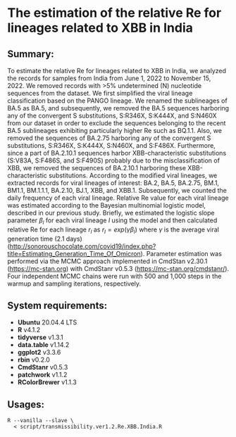# The estimation of the relative Re for lineages related to XBB in India

## Summary:
To estimate the relative Re for lineages related to XBB in India, we analyzed the records for samples from India from June 1, 2022 to November 15, 2022. We removed records with >5% undetermined (N) nucleotide sequences from the dataset. We first simplified the viral lineage classification based on the PANGO lineage. We renamed the sublineages of BA.5 as BA.5, and subsequently, we removed the BA.5 sequences harboring any of the convergent S substitutions, S:R346X, S:K444X, and S:N460X from our dataset in order to exclude the sequences belonging to the recent BA.5 sublineages exhibiting particularly higher Re such as BQ.1.1. Also, we removed the sequences of BA.2.75 harboring any of the convergent S substitutions, S:R346X, S:K444X, S:N460X, and S:F486X. Furthermore, since a part of BA.2.10.1 sequences harbor XBB-characteristic substitutions (S:V83A, S:F486S, and S:F490S) probably due to the misclassification of XBB, we removed the sequences of BA.2.10.1 harboring these XBB-characteristic substitutions. According to the modified viral lineages, we extracted records for viral lineages of interest: BA.2, BA.5, BA.2.75, BM.1, BM1.1, BM.1.1.1, BA.2.10, BJ.1, XBB, and XBB.1. Subsequently, we counted the daily frequency of each viral lineage. Relative Re value for each viral lineage was estimated according to the Bayesian multinomial logistic model, described in our previous study. Briefly, we estimated the logistic slope parameter $\beta_l$ for each viral lineage $l$ using the model and then calculated relative Re for each lineage $r_l$ as $r_l=exp(\gamma\beta_l)$ where $\gamma$ is the average viral generation time (2.1 days) (http://sonorouschocolate.com/covid19/index.php?title=Estimating_Generation_Time_Of_Omicron). Parameter estimation was performed via the MCMC approach implemented in CmdStan v2.30.1 (https://mc-stan.org) with CmdStanr v0.5.3 (https://mc-stan.org/cmdstanr/). Four independent MCMC chains were run with 500 and 1,000 steps in the warmup and sampling iterations, respectively.

## System requirements:
* **Ubuntu** 20.04.4 LTS
* **R** v4.1.2
* **tidyverse** v1.3.1
* **data.table** v1.14.2
* **ggplot2** v3.3.6
* **rbin** v0.2.0
* **CmdStanr** v0.5.3
* **patchwork** v1.1.2
* **RColorBrewer** v1.1.3



## Usages:
```
R --vanilla --slave \
  < script/transmissibility.ver1.2.Re.XBB.India.R
```